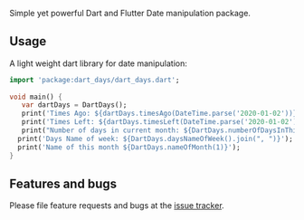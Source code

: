 Simple yet powerful Dart and Flutter Date manipulation package.

## Usage

A light weight dart library for date manipulation:

```dart
import 'package:dart_days/dart_days.dart';
       
void main() {
   var dartDays = DartDays();
   print('Times Ago: ${dartDays.timesAgo(DateTime.parse('2020-01-02'))}');
   print('Times Left: ${dartDays.timesLeft(DateTime.parse('2020-01-02'))}');
   print("Number of days in current month: ${DartDays.numberOfDaysInThisMonth()}");
  print('Days Name of week: ${DartDays.daysNameOfWeek().join(", ")}');
  print('Name of this month ${DartDays.nameOfMonth(1)}');
}

```

## Features and bugs

Please file feature requests and bugs at the [issue tracker][tracker].

[tracker]: https://github.com/Blasanka/dart_days/issues/new
